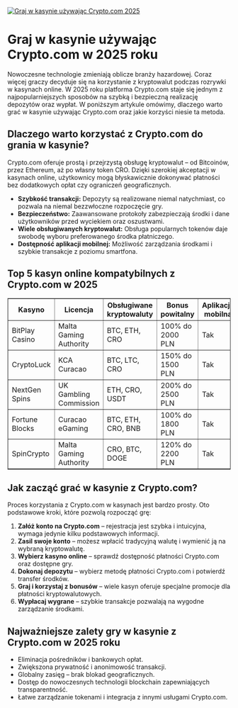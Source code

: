 [![Graj w kasynie używając Crypto.com 2025](https://123-caf.pages.dev/gitsignup.png)](https://vrmoo.ru/Bt82HjjY)

<h1>Graj w kasynie używając Crypto.com w 2025 roku</h1> <p>Nowoczesne technologie zmieniają oblicze branży hazardowej. Coraz więcej graczy decyduje się na korzystanie z kryptowalut podczas rozrywki w kasynach online. W 2025 roku platforma Crypto.com staje się jednym z najpopularniejszych sposobów na szybką i bezpieczną realizację depozytów oraz wypłat. W poniższym artykule omówimy, dlaczego warto grać w kasynie używając Crypto.com oraz jakie korzyści niesie ta metoda.</p>  <h2>Dlaczego warto korzystać z Crypto.com do grania w kasynie?</h2> <p>Crypto.com oferuje prostą i przejrzystą obsługę kryptowalut – od Bitcoinów, przez Ethereum, aż po własny token CRO. Dzięki szerokiej akceptacji w kasynach online, użytkownicy mogą błyskawicznie dokonywać płatności bez dodatkowych opłat czy ograniczeń geograficznych.</p> <ul>   <li><strong>Szybkość transakcji:</strong> Depozyty są realizowane niemal natychmiast, co pozwala na niemal bezzwłoczne rozpoczęcie gry.</li>   <li><strong>Bezpieczeństwo:</strong> Zaawansowane protokoły zabezpieczają środki i dane użytkowników przed wyciekiem oraz oszustwami.</li>   <li><strong>Wiele obsługiwanych kryptowalut:</strong> Obsługa popularnych tokenów daje swobodę wyboru preferowanego środka płatniczego.</li>   <li><strong>Dostępność aplikacji mobilnej:</strong> Możliwość zarządzania środkami i szybkie transakcje z poziomu smartfona.</li> </ul>  <h2>Top 5 kasyn online kompatybilnych z Crypto.com w 2025</h2> <table border="1" cellpadding="8" cellspacing="0" style="border-collapse: collapse; width: 100%;">   <thead>     <tr>       <th>Kasyno</th>       <th>Licencja</th>       <th>Obsługiwane kryptowaluty</th>       <th>Bonus powitalny</th>       <th>Aplikacja mobilna</th>     </tr>   </thead>   <tbody>     <tr>       <td>BitPlay Casino</td>       <td>Malta Gaming Authority</td>       <td>BTC, ETH, CRO</td>       <td>100% do 2000 PLN</td>       <td>Tak</td>     </tr>     <tr>       <td>CryptoLuck</td>       <td>KCA Curacao</td>       <td>BTC, LTC, CRO</td>       <td>150% do 1500 PLN</td>       <td>Tak</td>     </tr>     <tr>       <td>NextGen Spins</td>       <td>UK Gambling Commission</td>       <td>ETH, CRO, USDT</td>       <td>200% do 2500 PLN</td>       <td>Tak</td>     </tr>     <tr>       <td>Fortune Blocks</td>       <td>Curacao eGaming</td>       <td>BTC, ETH, CRO, BNB</td>       <td>100% do 1800 PLN</td>       <td>Tak</td>     </tr>     <tr>       <td>SpinCrypto</td>       <td>Malta Gaming Authority</td>       <td>CRO, BTC, DOGE</td>       <td>120% do 2200 PLN</td>       <td>Tak</td>     </tr>   </tbody> </table>  <h2>Jak zacząć grać w kasynie z Crypto.com?</h2> <p>Proces korzystania z Crypto.com w kasynach jest bardzo prosty. Oto podstawowe kroki, które pozwolą rozpocząć grę:</p> <ol>   <li><strong>Załóż konto na Crypto.com</strong> – rejestracja jest szybka i intuicyjna, wymaga jedynie kilku podstawowych informacji.</li>   <li><strong>Zasil swoje konto</strong> – możesz wpłacić tradycyjną walutę i wymienić ją na wybraną kryptowalutę.</li>   <li><strong>Wybierz kasyno online</strong> – sprawdź dostępność płatności Crypto.com oraz dostępne gry.</li>   <li><strong>Dokonaj depozytu</strong> – wybierz metodę płatności Crypto.com i potwierdź transfer środków.</li>   <li><strong>Graj i korzystaj z bonusów</strong> – wiele kasyn oferuje specjalne promocje dla płatności kryptowalutowych.</li>   <li><strong>Wypłacaj wygrane</strong> – szybkie transakcje pozwalają na wygodne zarządzanie środkami.</li> </ol>  <h2>Najważniejsze zalety gry w kasynie z Crypto.com w 2025 roku</h2> <ul>   <li>Eliminacja pośredników i bankowych opłat.</li>   <li>Zwiększona prywatność i anonimowość transakcji.</li>   <li>Globalny zasięg – brak blokad geograficznych.</li>   <li>Dostęp do nowoczesnych technologii blockchain zapewniających transparentność.</li>   <li>Łatwe zarządzanie tokenami i integracja z innymi usługami Crypto.com.</li> </ul>